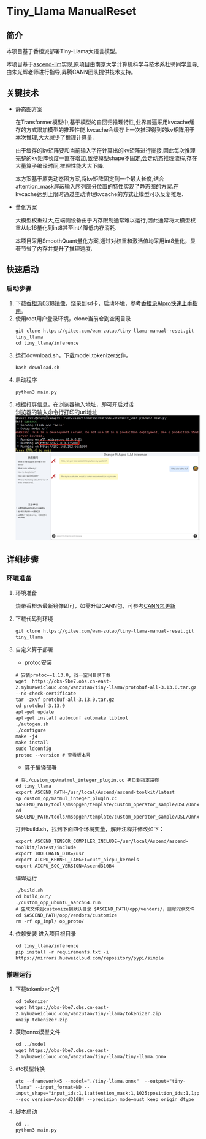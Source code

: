 # Tiny_Llama ManualReset 

## 简介

本项目基于香橙派部署Tiny-Llama大语言模型。

本项目基于[ascend-llm](https://gitee.com/yinghuo302/ascend-llm)实现,原项目由南京大学计算机科学与技术系杜骋同学主导,由朱光辉老师进行指导,昇腾CANN团队提供技术支持。

## 关键技术
- 静态图方案

    在Transformer模型中,基于模型的自回归推理特性,业界普遍采用kvcache缓存的方式增加模型的推理性能.kvcache会缓存上一次推理得到的kv矩阵用于本次推理,大大减少了推理计算量.
    
    由于缓存的kv矩阵要和当前输入字符计算出的kv矩阵进行拼接,因此每次推理完整的kv矩阵长度一直在增加,致使模型shape不固定,会走动态推理流程,存在大量算子编译时间,推理性能大大下降.
    
    本方案基于原先动态图方案,将kv矩阵固定到一个最大长度,结合attention_mask屏蔽输入序列部分位置的特性实现了静态图的方案.在kvcache达到上限时通过主动清理kvcache的方式让模型可以反复推理.

- 量化方案

    大模型权重过大,在端侧设备由于内存限制通常难以运行,因此通常将大模型权重从fp16量化到int8甚至int4降低内存消耗.

    本项目采用SmoothQuant量化方案,通过对权重和激活值均采用int8量化，显著节省了内存并提升了推理速度.

## 快速启动
### 启动步骤
1. 下载[香橙派0318镜像](https://www.hiascend.com/forum/thread-0231149828762292018-1-1.html)，烧录到sd卡，启动环境，参考[香橙派AIpro快速上手指南](https://www.hiascend.com/forum/thread-0260140249549075069-1-1.html)。 
2. 使用root用户登录环境，clone当前仓到空闲目录  
    ```
    git clone https://gitee.com/wan-zutao/tiny-llama-manual-reset.git tiny_llama
    cd tiny_llama/inference
    ```
3. 运行download.sh，下载model,tokenizer文件。  
    ```
    bash download.sh
    ```
4. 启动程序  
    ```
    python3 main.py
    ```
5.  根据打屏信息，在浏览器输入地址，即可开启对话  
    浏览器的输入命令行打印的url地址
    ![输入图片说明](inference/picture/%E5%BE%AE%E4%BF%A1%E6%88%AA%E5%9B%BE_20240426173455.png)
    ![输入图片说明](inference/picture/web.png)

## 详细步骤
### 环境准备
1. 环境准备
   
    烧录香橙派最新镜像即可，如需升级CANN包，可参考[CANN包更新](https://www.hiascend.com/forum/thread-0260140249549075069-1-1.html)

3. 下载代码到环境
    ```
    git clone https://gitee.com/wan-zutao/tiny-llama-manual-reset.git tiny_llama
    ```

4. 自定义算子部署
    - protoc安装
    ```
    # 安装protoc==1.13.0, 找一空闲目录下载
    wget  https://obs-9be7.obs.cn-east-2.myhuaweicloud.com/wanzutao/tiny-llama/protobuf-all-3.13.0.tar.gz --no-check-certificate
    tar -zxvf protobuf-all-3.13.0.tar.gz
    cd protobuf-3.13.0
    apt-get update
    apt-get install autoconf automake libtool
    ./autogen.sh 
    ./configure
    make -j4
    make install
    sudo ldconfig
    protoc --version # 查看版本号
    ```

    - 算子编译部署
    ```
    # 将./custom_op/matmul_integer_plugin.cc 拷贝到指定路径
    cd tiny_llama
    export ASCEND_PATH=/usr/local/Ascend/ascend-toolkit/latest
    cp custom_op/matmul_integer_plugin.cc $ASCEND_PATH/tools/msopgen/template/custom_operator_sample/DSL/Onnx/framework/onnx_plugin/
    cd $ASCEND_PATH/tools/msopgen/template/custom_operator_sample/DSL/Onnx 
    ```
    打开build.sh，找到下面四个环境变量，解开注释并修改如下：
    ```
    export ASCEND_TENSOR_COMPILER_INCLUDE=/usr/local/Ascend/ascend-toolkit/latest/include
    export TOOLCHAIN_DIR=/usr
    export AICPU_KERNEL_TARGET=cust_aicpu_kernels
    export AICPU_SOC_VERSION=Ascend310B4
    ```
    编译运行
    ```
    ./build.sh 
    cd build_out/
    ./custom_opp_ubuntu_aarch64.run
    # 生成文件到customize到默认目录 $ASCEND_PATH/opp/vendors/，删除冗余文件
    cd $ASCEND_PATH/opp/vendors/customize
    rm -rf op_impl/ op_proto/
    ```

5. 依赖安装
   进入项目根目录
   
    ```
    cd tiny_llama/inference
    pip install -r requirements.txt -i https://mirrors.huaweicloud.com/repository/pypi/simple
    ```

### 推理运行
1.  下载tokenizer文件
    ```
    cd tokenizer
    wget https://obs-9be7.obs.cn-east-2.myhuaweicloud.com/wanzutao/tiny-llama/tokenizer.zip
    unzip tokenizer.zip   
    ```
2.  获取onnx模型文件
    ```
    cd ../model
    wget https://obs-9be7.obs.cn-east-2.myhuaweicloud.com/wanzutao/tiny-llama/tiny-llama.onnx
    ```
3.  atc模型转换
    ```
    atc --framework=5 --model="./tiny-llama.onnx"  --output="tiny-llama" --input_format=ND --input_shape="input_ids:1,1;attention_mask:1,1025;position_ids:1,1;past_key_values:22,2,1,4,1024,64" --soc_version=Ascend310B4 --precision_mode=must_keep_origin_dtype
    ```
4.  脚本启动
    ```
    cd ..
    python3 main.py
    ```
